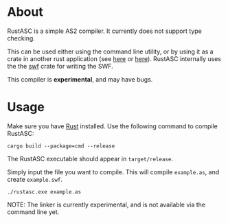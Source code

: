 # About
RustASC is a simple AS2 compiler. It currently does not support type checking. 

This can be used either using the command line utility, or by using it as a crate in another rust application (see [here](https://github.com/EmperorBale/rustasc/tree/main/parser) or [here](https://github.com/EmperorBale/rustasc/tree/master/codegen)). RustASC internally uses the the [swf](https://docs.rs/swf/latest/swf/) crate for writing the SWF.

This compiler is **experimental**, and may have bugs. 

# Usage

Make sure you have [Rust](https://www.rust-lang.org/tools/install) installed. Use the following command to compile RustASC:
```
cargo build --package=cmd --release
```
The RustASC executable should appear in `target/release`.

Simply input the file you want to compile. This will compile `example.as`, and create `example.swf`.
```
./rustasc.exe example.as
```
NOTE: The linker is currently experimental, and is not available via the command line yet.
